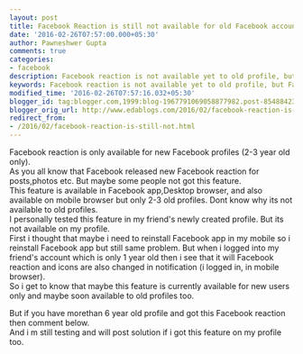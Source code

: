 ```yaml
---
layout: post
title: Facebook Reaction is still not available for old Facebook accounts
date: '2016-02-26T07:57:00.000+05:30'
author: Pawneshwer Gupta
comments: true
categories:
- facebook
description: Facebook reaction is not available yet to old profile, but Facebook reaction is available for new account. maybe Facebook is still testing Facebook reaction fot old account too.
keywords: Facebook reaction is not available yet to old profile, but Facebook reaction is available for new account. maybe Facebook is still testing Facebook reaction fot old account too.
modified_time: '2016-02-26T07:57:16.032+05:30'
blogger_id: tag:blogger.com,1999:blog-1967791069058877982.post-8548842373829254981
blogger_orig_url: http://www.edablogs.com/2016/02/facebook-reaction-is-still-not.html
redirect_from:
- /2016/02/facebook-reaction-is-still-not.html
---
```


Facebook reaction is only available for new Facebook profiles (2-3 year old only).  
As you all know that Facebook released new Facebook reaction for posts,photos etc. But maybe some people not got this feature.  
This feature is available in Facebook app,Desktop browser, and also available on mobile browser but only 2-3 old profiles. Dont know why its not available to old profiles.  
I personally tested this feature in my friend's newly created profile. But its not available on my profile.  
First i thought that maybe i need to reinstall Facebook app in my mobile so i reinstall Facebook app but still same problem. But when i logged into my friend's account which is only 1 year old then i see that it will Facebook reaction and icons are also changed in notification (i logged in, in mobile browser).  
So i get to know that maybe this feature is currently available for new users only and maybe soon available to old profiles too.  

But if you have morethan 6 year old profile and got this Facebook reaction then comment below.  
And i m still testing and will post solution if i got this feature on my profile too.